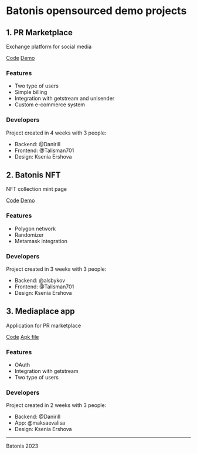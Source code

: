 # Batonis opensourced demo projects

## 1. PR Marketplace

Exchange platform for social media

[Code](https://github.com/Batonis-Tech/pr-marketplace) [Demo](https://demo.batonis.tech/)

### Features
- Two type of users
- Simple billing
- Integration with getstream and unisender
- Custom e-commerce system


### Developers
Project created in 4 weeks with 3 people:
- Backend: @Danirill
- Frontend: @Talisman701
- Design: Ksenia Ershova

## 2. Batonis NFT
NFT collection mint page

[Code](https://github.com/Batonis-Tech/batonis-nft) [Demo](https://batonis.tech/nft)

### Features
- Polygon network 
- Randomizer
- Metamask integration


### Developers
Project created in 3 weeks with 3 people:
- Backend: @alsbykov
- Frontend: @Talisman701
- Design: Ksenia Ershova

## 3. Mediaplace app

Application for PR marketplace

[Code](https://github.com/Batonis-Tech/mediaplaceapp) [Apk file](https://drive.google.com/drive/folders/1AoptXADHVHRECYA2mpKh3qu1koRpJw1P?usp=share_link)

### Features
- OAuth 
- Integration with getstream
- Two type of users

### Developers
Project created in 2 weeks with 3 people:
- Backend: @Danirill
- App: @maksaevalisa
- Design: Ksenia Ershova

________________________
Batonis 2023


